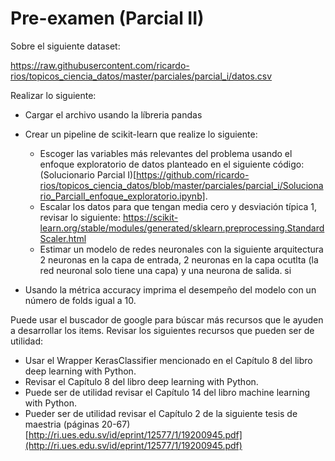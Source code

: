 # Pre-examen (Parcial II) 

Sobre el siguiente dataset: 

https://raw.githubusercontent.com/ricardo-rios/topicos_ciencia_datos/master/parciales/parcial_i/datos.csv

Realizar lo siguiente: 

* Cargar el archivo usando la líbreria pandas  
* Crear un pipeline de scikit-learn que realize lo siguiente: 
   * Escoger las variables más relevantes del problema usando el enfoque exploratorio de datos planteado en el siguiente código: (Solucionario Parcial I)[https://github.com/ricardo-rios/topicos_ciencia_datos/blob/master/parciales/parcial_i/Solucionario_ParcialI_enfoque_exploratorio.ipynb]. 
   * Escalar los datos para que tengan media cero y desviación típica 1, revisar lo siguiente: https://scikit-learn.org/stable/modules/generated/sklearn.preprocessing.StandardScaler.html
   * Estimar un modelo de redes neuronales con la siguiente arquitectura  2 neuronas en la capa de entrada, 2 neuronas en la capa ocutlta (la red neuronal solo tiene una capa) y una neurona de salida.  si 

* Usando la métrica accuracy imprima el desempeño del modelo con un número de folds igual a 10.  
 
Puede usar el buscador de google para búscar más recursos
que le ayuden a desarrollar los items. Revisar los siguientes 
recursos que pueden ser de utilidad:

* Usar el Wrapper KerasClassifier mencionado en el  Capítulo 8 del libro deep learning with Python. 
* Revisar el Capítulo 8 del libro deep learning with Python.  
* Puede ser de utilidad revisar el Capítulo 14 del libro machine learning with Python.  
* Pueder ser de utilidad revisar el Capítulo 2 de la siguiente tesis de maestria (páginas 20-67) [http://ri.ues.edu.sv/id/eprint/12577/1/19200945.pdf](http://ri.ues.edu.sv/id/eprint/12577/1/19200945.pdf)  




